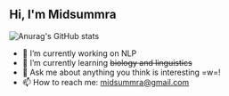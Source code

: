 ## Hi, I'm Midsummra
![Anurag's GitHub stats](https://github-readme-stats.vercel.app/api?username=IgarashiAkatuki)
- 🔭 I’m currently working on NLP
- 🌱 I’m currently learning ~~biology and linguistics~~
- 💬 Ask me about anything you think is interesting =w=!
- 📫 How to reach me: midsummra@gmail.com 
<!--
**IgarashiAkatuki/IgarashiAkatuki** is a ✨ _special_ ✨ repository because its `README.md` (this file) appears on your GitHub profile.

Here are some ideas to get you started:
  ![Harlok's wakatime stats](https://github-readme-stats.vercel.app/api/wakatime?username=IgarashiAkatuki)

- 🔭 I’m currently working on nature language processing (NLP)
- 🌱 I’m currently learning ~~biology~~
- 👯 I’m looking to collaborate on ...
- 🤔 I’m looking for help with ...
- 💬 Ask me about ...
- 📫 How to reach me: ...
- 😄 Pronouns: ...
- ⚡ Fun fact: ...

-->
